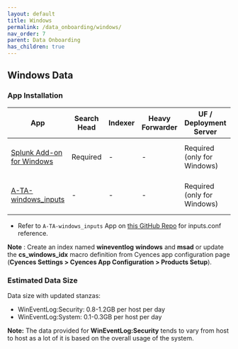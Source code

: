 ```yaml
---
layout: default
title: Windows 
permalink: /data_onboarding/windows/
nav_order: 7
parent: Data Onboarding
has_children: true
---
```


## **Windows Data**

### App Installation

| App |  Search Head  | Indexer | Heavy Forwarder | UF / Deployment Server | Additional Details |
| ---- | ------ | ------------ | -------------- | -------------------- | ------ |
| [Splunk Add-on for Windows](https://splunkbase.splunk.com/app/742/) | Required | - | - | Required (only for Windows) | [Installation and Configuration Guide](https://docs.splunk.com/Documentation/AddOns/released/Windows/Installationoverview) |
| [A-TA-windows_inputs](https://github.com/CrossRealms/Cyences-Input-Apps) | - | - | - | Required (only for Windows) | [Installation and Configuration Guide](https://docs.splunk.com/Documentation/AddOns/released/Windows/Installationoverview) |

* Refer to `A-TA-windows_inputs` App on [this GitHub Repo](https://github.com/CrossRealms/Cyences-Input-Apps) for inputs.conf reference.

**Note** : Create an index named **wineventlog** **windows** and **msad** or update the **cs_windows_idx** macro definition from Cyences app configuration page (**Cyences Settings > Cyences App Configuration > Products Setup**).


### Estimated Data Size
Data size with updated stanzas:
* WinEventLog:Security: 0.8-1.2GB per host per day 
* WinEventLog:System: 0.1-0.3GB per host per day

**Note:** The data provided for **WinEventLog:Security** tends to vary from host to host as a lot of it is based on the overall usage of the system.
